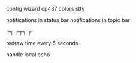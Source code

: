config wizard
  cp437
  colors
  stty

notifications in status bar
notifications in topic bar

├┐ ┌┬┐ ┌ 

redraw time every 5 seconds

handle local echo

